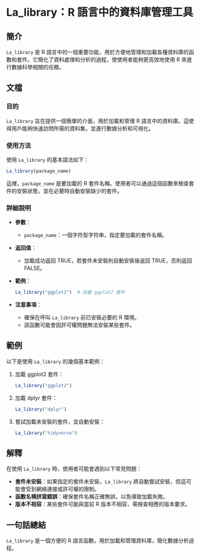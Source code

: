 <!--
Meta Description: # La_library：R 語言中的資料庫管理工具 ## 簡介 `La_library` 是 R 語言中的一個重要功能，用於方便地管理和加載各種資料庫的函數和套件。它簡化了資料處理和分析的過程，使使用者能夠更高效地使用 R 來進行數據科學相關的任務。 ## 文檔 ### 目的 `La_librar...
Meta Keywords: la_library, ggplot2, package_name, true, dplyr
-->

# La_library：R 語言中的資料庫管理工具

## 簡介
`La_library` 是 R 語言中的一個重要功能，用於方便地管理和加載各種資料庫的函數和套件。它簡化了資料處理和分析的過程，使使用者能夠更高效地使用 R 來進行數據科學相關的任務。

## 文檔
### 目的
`La_library` 旨在提供一個簡單的介面，用於加載和管理 R 語言中的資料庫。這使得用戶能夠快速訪問所需的資料集，並進行數據分析和可視化。

### 使用方法
使用 `La_library` 的基本語法如下：
```R
La_library(package_name)
```
這裡，`package_name` 是要加載的 R 套件名稱。使用者可以通過這個函數來檢查套件的安裝狀態，並在必要時自動安裝缺少的套件。

### 詳細說明
- **參數**：
  - `package_name`：一個字符型字符串，指定要加載的套件名稱。
  
- **返回值**：
  - 加載成功返回 TRUE，若套件未安裝則自動安裝後返回 TRUE，否則返回 FALSE。

- **範例**：
  ```R
  La_library("ggplot2")  # 加載 ggplot2 套件
  ```

- **注意事項**：
  - 確保在呼叫 `La_library` 前已安裝必要的 R 環境。
  - 該函數可能會因許可權問題無法安裝某些套件。

## 範例
以下是使用 `La_library` 的幾個基本範例：

1. 加載 ggplot2 套件：
   ```R
   La_library("ggplot2")
   ```

2. 加載 dplyr 套件：
   ```R
   La_library("dplyr")
   ```

3. 嘗試加載未安裝的套件，並自動安裝：
   ```R
   La_library("tidyverse")
   ```

## 解釋
在使用 `La_library` 時，使用者可能會遇到以下常見問題：
- **套件未安裝**：如果指定的套件未安裝，`La_library` 將自動嘗試安裝，但這可能會受到網絡連接或許可權的限制。
- **函數名稱拼寫錯誤**：確保套件名稱正確無誤，以免導致加載失敗。
- **版本不相容**：某些套件可能與當前 R 版本不相容，需檢查相應的版本要求。

## 一句話總結
`La_library` 是一個方便的 R 語言函數，用於加載和管理資料庫，簡化數據分析過程。
